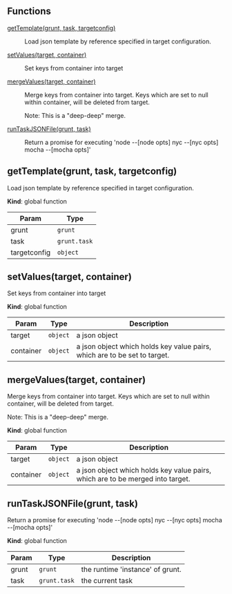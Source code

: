 ## Functions

<dl>
<dt><a href="#getTemplate">getTemplate(grunt, task, targetconfig)</a></dt>
<dd><p>Load json template by reference specified in target configuration.</p>
</dd>
<dt><a href="#setValues">setValues(target, container)</a></dt>
<dd><p>Set keys from container into target</p>
</dd>
<dt><a href="#mergeValues">mergeValues(target, container)</a></dt>
<dd><p>Merge keys from container into target. Keys which are set to null
 within container, will be deleted from target.</p>
<p> Note: This is a &quot;deep-deep&quot; merge.</p>
</dd>
<dt><a href="#runTaskJSONFile">runTaskJSONFile(grunt, task)</a></dt>
<dd><p>Return a promise for executing
   &#39;node --[node opts] nyc --[nyc opts] mocha --[mocha opts]&#39;</p>
</dd>
</dl>

<a name="getTemplate"></a>

## getTemplate(grunt, task, targetconfig)
Load json template by reference specified in target configuration.

**Kind**: global function  

| Param | Type |
| --- | --- |
| grunt | <code>grunt</code> | 
| task | <code>grunt.task</code> | 
| targetconfig | <code>object</code> | 

<a name="setValues"></a>

## setValues(target, container)
Set keys from container into target

**Kind**: global function  

| Param | Type | Description |
| --- | --- | --- |
| target | <code>object</code> | a json object |
| container | <code>object</code> | a json object which holds key value pairs, which                             are to be set to target. |

<a name="mergeValues"></a>

## mergeValues(target, container)
Merge keys from container into target. Keys which are set to null within container, will be deleted from target. Note: This is a "deep-deep" merge.

**Kind**: global function  

| Param | Type | Description |
| --- | --- | --- |
| target | <code>object</code> | a json object |
| container | <code>object</code> | a json object which holds key value pairs, which                             are to be merged into target. |

<a name="runTaskJSONFile"></a>

## runTaskJSONFile(grunt, task)
Return a promise for executing   'node --[node opts] nyc --[nyc opts] mocha --[mocha opts]'

**Kind**: global function  

| Param | Type | Description |
| --- | --- | --- |
| grunt | <code>grunt</code> | the runtime 'instance' of grunt. |
| task | <code>grunt.task</code> | the current task |

